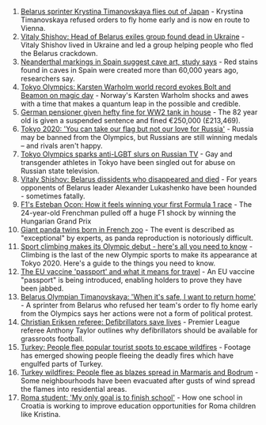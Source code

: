 1. [Belarus sprinter Krystina Timanovskaya flies out of Japan](https://www.bbc.co.uk/news/world-europe-58081254) - Krystina Timanovskaya refused orders to fly home early and is now en route to Vienna.
2. [Vitaly Shishov: Head of Belarus exiles group found dead in Ukraine](https://www.bbc.co.uk/news/world-europe-58065313) - Vitaly Shishov lived in Ukraine and led a group helping people who fled the Belarus crackdown.
3. [Neanderthal markings in Spain suggest cave art, study says](https://www.bbc.co.uk/news/world-europe-58070141) - Red stains found in caves in Spain were created more than 60,000 years ago, researchers say.
4. [Tokyo Olympics: Karsten Warholm world record evokes Bolt and Beamon on magic day](https://www.bbc.co.uk/sport/olympics/58076796) - Norway's Karsten Warholm shocks and awes with a time that makes a quantum leap in the possible and credible.
5. [German pensioner given hefty fine for WW2 tank in house](https://www.bbc.co.uk/news/world-europe-58077039) - The 82 year old is given a suspended sentence and fined €250,000 (£213,469).
6. [Tokyo 2020: 'You can take our flag but not our love for Russia'](https://www.bbc.co.uk/news/world-58063003) - Russia may be banned from the Olympics, but Russians are still winning medals – and rivals aren't happy.
7. [Tokyo Olympics sparks anti-LGBT slurs on Russian TV](https://www.bbc.co.uk/news/world-europe-58029133) - Gay and transgender athletes in Tokyo have been singled out for abuse on Russian state television.
8. [Vitaly Shishov: Belarus dissidents who disappeared and died](https://www.bbc.co.uk/news/world-europe-58079461) - For years opponents of Belarus leader Alexander Lukashenko have been hounded - sometimes fatally.
9. [F1's Esteban Ocon: How it feels winning your first Formula 1 race](https://www.bbc.co.uk/news/world-us-canada-58061076) - The 24-year-old Frenchman pulled off a huge F1 shock by winning the Hungarian Grand Prix
10. [Giant panda twins born in French zoo](https://www.bbc.co.uk/news/world-europe-58052139) - The event is described as "exceptional" by experts, as panda reproduction is notoriously difficult.
11. [Sport climbing makes its Olympic debut - here's all you need to know](https://www.bbc.co.uk/sport/olympics/57998157) - Climbing is the last of the new Olympic sports to make its appearance at Tokyo 2020. Here's a guide to the things you need to know.
12. [The EU vaccine 'passport' and what it means for travel](https://www.bbc.co.uk/news/explainers-57665765) - An EU vaccine "passport" is being introduced, enabling holders to prove they have been jabbed.
13. [Belarus Olympian Timanovskaya: 'When it's safe, I want to return home'](https://www.bbc.co.uk/news/world-europe-58072913) - A sprinter from Belarus who refused her team's order to fly home early from the Olympics says her actions were not a form of political protest.
14. [Christian Eriksen referee: Defibrillators save lives](https://www.bbc.co.uk/sport/av/football/58080593) - Premier League referee Anthony Taylor outlines why defibrillators should be available for grassroots football.
15. [Turkey: People flee popular tourist spots to escape wildfires](https://www.bbc.co.uk/news/world-europe-58051746) - Footage has emerged showing people fleeing the deadly fires which have engulfed parts of Turkey.
16. [Turkey wildfires: People flee as blazes spread in Marmaris and Bodrum](https://www.bbc.co.uk/news/world-58038753) - Some neighbourhoods have been evacuated after gusts of wind spread the flames into residential areas.
17. [Roma student: 'My only goal is to finish school'](https://www.bbc.co.uk/news/world-europe-57978365) - How one school in Croatia is working to improve education opportunities for Roma children like Kristina.
